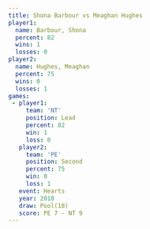 ```yaml
---
title: Shona Barbour vs Meaghan Hughes
player1:               
  name: Barbour, Shona 
  percent: 82          
  wins: 1              
  losses: 0            
player2:               
  name: Hughes, Meaghan
  percent: 75          
  wins: 0              
  losses: 1            
games:
 - player1:        
     team: 'NT'    
     position: Lead
     percent: 82   
     win: 1        
     loss: 0       
   player2:          
     team: 'PE'      
     position: Second
     percent: 75     
     win: 0          
     loss: 1         
   event: Hearts     
   year: 2018        
   draw: Pool(18)    
   score: PE 7 - NT 9
---
```

